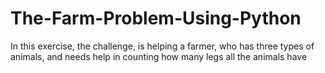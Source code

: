 # The-Farm-Problem-Using-Python
In this exercise, the challenge, is helping a farmer, who has three types of animals, and needs help in counting how many legs all the animals have

